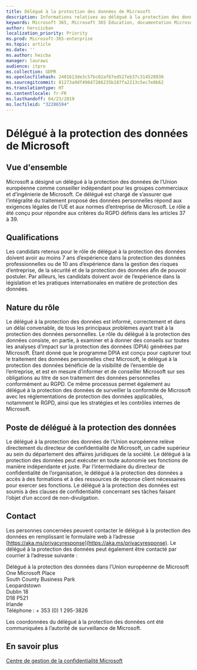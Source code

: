 ```yaml
---
title: Délégué à la protection des données de Microsoft
description: Informations relatives au délégué à la protection des données de Microsoft de l’Union européenne concernant le RGPD
keywords: Microsoft 365, Microsoft 365 Éducation, documentation Microsoft 365, RGPD
author: herviicban
localization_priority: Priority
ms.prod: Microsoft-365-enterprise
ms.topic: article
ms.date: ''
ms.author: heicba
manager: laurawi
audience: itpro
ms.collection: GDPR
ms.openlocfilehash: 2401613de3c57bc02af67ed527eb37c314528930
ms.sourcegitcommit: 81273a9df49647286235b187fa2213c5ec7e8b62
ms.translationtype: HT
ms.contentlocale: fr-FR
ms.lasthandoff: 04/23/2019
ms.locfileid: "32286594"
---
```

# <a name="microsofts-data-protection-officer"></a>Délégué à la protection des données de Microsoft

## <a name="overview"></a>Vue d'ensemble
Microsoft a désigné un délégué à la protection des données de l’Union européenne comme conseiller indépendant pour les groupes commerciaux et d’ingénierie de Microsoft. Ce délégué est chargé de s’assurer que l’intégralité du traitement proposé des données personnelles répond aux exigences légales de l’UE et aux normes d’entreprise de Microsoft. Le rôle a été conçu pour répondre aux critères du RGPD définis dans les articles 37 à 39.

## <a name="qualifications"></a>Qualifications
Les candidats retenus pour le rôle de délégué à la protection des données doivent avoir au moins 7 ans d’expérience dans la protection des données professionnelles ou de 10 ans d’expérience dans la gestion des risques d’entreprise, de la sécurité et de la protection des données afin de pouvoir postuler. Par ailleurs, les candidats doivent avoir de l’expérience dans la législation et les pratiques internationales en matière de protection des données. 

## <a name="nature-of-the-role"></a>Nature du rôle
Le délégué à la protection des données est informé, correctement et dans un délai convenable, de tous les principaux problèmes ayant trait à la protection des données personnelles. Le rôle du délégué à la protection des données consiste, en partie, à examiner et à donner des conseils sur toutes les analyses d’impact sur la protection des données (DPIA) générées par Microsoft. Étant donné que le programme DPIA est conçu pour capturer tout le traitement des données personnelles chez Microsoft, le délégué à la protection des données bénéficie de la visibilité de l’ensemble de l’entreprise, et est en mesure d’informer et de conseiller Microsoft sur ses obligations au titre de son traitement des données personnelles conformément au RGPD. Ce même processus permet également au délégué à la protection des données de surveiller la conformité de Microsoft avec les réglementations de protection des données applicables, notamment le RGPD, ainsi que les stratégies et les contrôles internes de Microsoft. 

## <a name="position-of-the-data-protection-officer"></a>Poste de délégué à la protection des données
Le délégué à la protection des données de l’Union européenne relève directement du directeur de confidentialité de Microsoft, un cadre supérieur au sein du département des affaires juridiques de la société. Le délégué à la protection des données peut exécuter en toute autonomie ses fonctions de manière indépendante et juste. Par l’intermédiaire du directeur de confidentialité de l’organisation, le délégué à la protection des données a accès à des formations et à des ressources de réponse client nécessaires pour exercer ses fonctions. Le délégué à la protection des données est soumis à des clauses de confidentialité concernant ses tâches faisant l’objet d’un accord de non-divulgation.  

## <a name="contact"></a>Contact
Les personnes concernées peuvent contacter le délégué à la protection des données en remplissant le formulaire web à l’adresse [https://aka.ms/privacyresponse](https://aka.ms/privacyresponse). Le délégué à la protection des données peut également être contacté par courrier à l’adresse suivante :

Délégué à la protection des données dans l’Union européenne de Microsoft<br>
One Microsoft Place<br>
South County Business Park<br>
Leopardstown<br>
Dublin 18<br>
D18 P521<br>
Irlande<br>
Téléphone : + 353 (0) 1 295-3826<br>

Les coordonnées du délégué à la protection des données ont été communiquées à l’autorité de surveillance de Microsoft.   

## <a name="learn-more"></a>En savoir plus

[Centre de gestion de la confidentialité Microsoft](https://www.microsoft.com/TrustCenter/Privacy/gdpr/default.aspx)


